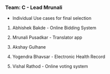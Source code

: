 ### Team: C - Lead Mrunali
- Individual Use cases for final selection
1. Abhishek Bakde - Online Bidding System

2. Mrunali Pusadkar - Translator app

3. Akshay Gulhane

4. Yogendra Bhavsar - Electronic Health Record

5. Vishal Rathod - Online voting system
